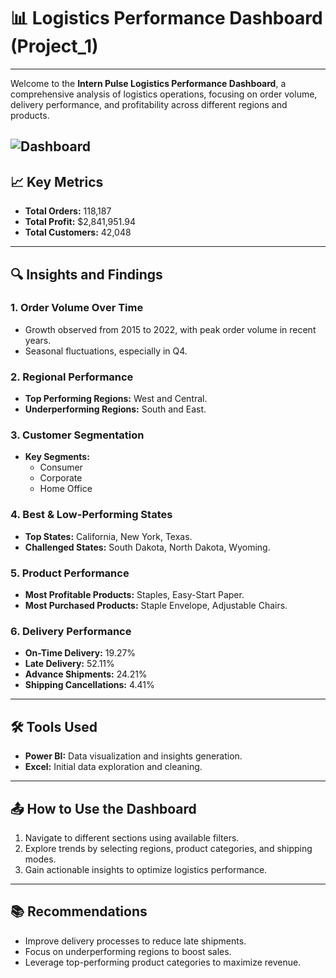 # 📊 Logistics Performance Dashboard (Project_1)
---
Welcome to the **Intern Pulse Logistics Performance Dashboard**, a comprehensive analysis of logistics operations, focusing on order volume, delivery performance, and profitability across different regions and products.

![Dashboard](https://github.com/user-attachments/assets/9854ea5f-fc33-403e-85b0-7c0189607319)
---

## 📈 Key Metrics
- **Total Orders:** 118,187
- **Total Profit:** $2,841,951.94
- **Total Customers:** 42,048

---

## 🔍 Insights and Findings

### **1. Order Volume Over Time**
- Growth observed from 2015 to 2022, with peak order volume in recent years.
- Seasonal fluctuations, especially in Q4.

### **2. Regional Performance**
- **Top Performing Regions:** West and Central.
- **Underperforming Regions:** South and East.

### **3. Customer Segmentation**
- **Key Segments:**
  - Consumer
  - Corporate
  - Home Office

### **4. Best & Low-Performing States**
- **Top States:** California, New York, Texas.
- **Challenged States:** South Dakota, North Dakota, Wyoming.

### **5. Product Performance**
- **Most Profitable Products:** Staples, Easy-Start Paper.
- **Most Purchased Products:** Staple Envelope, Adjustable Chairs.

### **6. Delivery Performance**
- **On-Time Delivery:** 19.27%
- **Late Delivery:** 52.11%
- **Advance Shipments:** 24.21%
- **Shipping Cancellations:** 4.41%

---

## 🛠 Tools Used
- **Power BI:** Data visualization and insights generation.
- **Excel:** Initial data exploration and cleaning.

---

## 📤 How to Use the Dashboard
1. Navigate to different sections using available filters.
2. Explore trends by selecting regions, product categories, and shipping modes.
3. Gain actionable insights to optimize logistics performance.

---

## 📚 Recommendations
- Improve delivery processes to reduce late shipments.
- Focus on underperforming regions to boost sales.
- Leverage top-performing product categories to maximize revenue.


